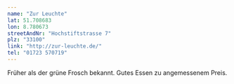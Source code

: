 ```yaml
---
name: "Zur Leuchte"
lat: 51.708683
lon: 8.780673
streetAndNr: "Hochstiftstrasse 7"
plz: "33100"
link: "http://zur-leuchte.de/"
tel: "01723 570719"
---
```

Früher als der grüne Frosch bekannt. Gutes Essen zu angemessenem Preis.
